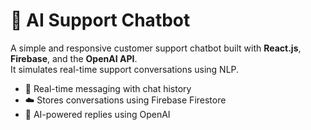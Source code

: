 # 🤖 AI Support Chatbot

A simple and responsive customer support chatbot built with **React.js**, **Firebase**, and the **OpenAI API**.  
It simulates real-time support conversations using NLP.



- 💬 Real-time messaging with chat history
- ☁️ Stores conversations using Firebase Firestore
- 🤖 AI-powered replies using OpenAI 

